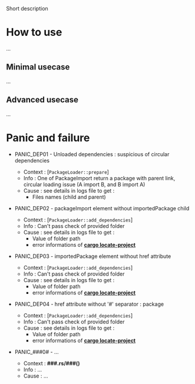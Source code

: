 Short description

# How to use

...

## Minimal usecase

...

## Advanced usecase

...

# Panic and failure

* PANIC_DEP01 - Unloaded dependencies : suspicious of circular dependencies
    * Context : [`PackageLoader::prepare`]
    * Info : One of PackageImport return a package with parent link, circular loading issue (A import B, and B import A)
    * Cause : see details in logs file to get :
        * Files names (child and parent)

* PANIC_DEP02 - packageImport element without importedPackage child
    * Context : [`PackageLoader::add_dependencies`]
    * Info : Can't pass check of provided folder
    * Cause : see details in logs file to get :
        * Value of folder path
        * error informations of [__cargo locate-project__](https://doc.rust-lang.org/cargo/commands/cargo-locate-project.html)

* PANIC_DEP03 - importedPackage element without href attribute
    * Context : [`PackageLoader::add_dependencies`]
    * Info : Can't pass check of provided folder
    * Cause : see details in logs file to get :
        * Value of folder path
        * error informations of [__cargo locate-project__](https://doc.rust-lang.org/cargo/commands/cargo-locate-project.html)

* PANIC_DEP04 - href attribute without '#' separator : package
    * Context : [`PackageLoader::add_dependencies`]
    * Info : Can't pass check of provided folder
    * Cause : see details in logs file to get :
        * Value of folder path
        * error informations of [__cargo locate-project__](https://doc.rust-lang.org/cargo/commands/cargo-locate-project.html)



* PANIC_###0# - ...
    * Context : __###.rs/###()__
    * Info : ...
    * Cause : ...
